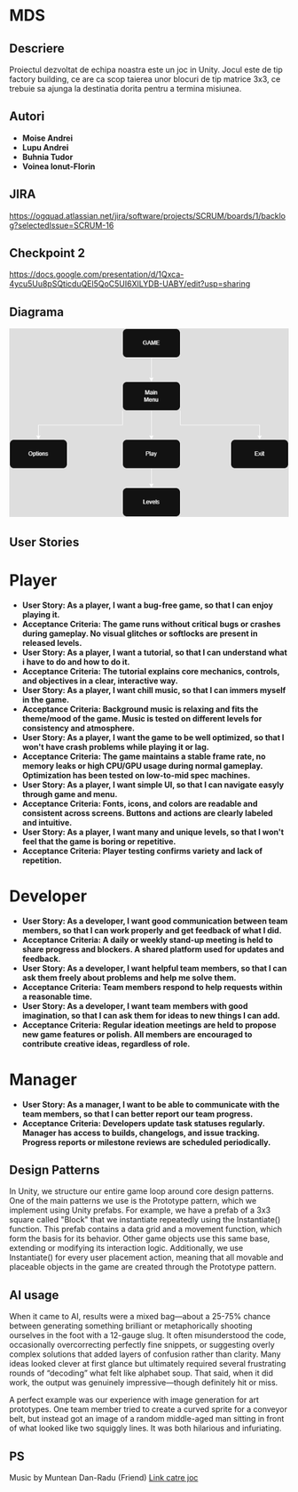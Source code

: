 # MDS

## Descriere
Proiectul dezvoltat de echipa noastra este un joc in Unity. Jocul este de tip factory building, ce are ca scop taierea unor blocuri de tip matrice 3x3, ce trebuie sa ajunga la destinatia dorita pentru a termina misiunea.

## Autori
- **Moise Andrei**
- **Lupu Andrei**
- **Buhnia Tudor**
- **Voinea Ionut-Florin**

## JIRA
https://ogquad.atlassian.net/jira/software/projects/SCRUM/boards/1/backlog?selectedIssue=SCRUM-16

## Checkpoint 2
https://docs.google.com/presentation/d/1Qxca-4ycu5Uu8pSQticduQEl5QoC5UI6XlLYDB-UABY/edit?usp=sharing

## Diagrama
![Screenshot](MDS.drawio.png)

## User Stories
# Player
- **User Story: As a player, I want a bug-free game, so that I can enjoy playing it.**
- **Acceptance Criteria: The game runs without critical bugs or crashes during gameplay. No visual glitches or softlocks are present in released levels.**
- **User Story: As a player, I want a tutorial, so that I can understand what i have to do and how to do it.**
- **Acceptance Criteria: The tutorial explains core mechanics, controls, and objectives in a clear, interactive way.**
- **User Story: As a player, I want chill music, so that I can immers myself in the game.**
- **Acceptance Criteria: Background music is relaxing and fits the theme/mood of the game. Music is tested on different levels for consistency and atmosphere.**
- **User Story: As a player, I want the game to be well optimized, so that I won't have crash problems while playing it or lag.**
- **Acceptance Criteria: The game maintains a stable frame rate, no memory leaks or high CPU/GPU usage during normal gameplay. Optimization has been tested on low-to-mid spec machines.**
- **User Story: As a player, I want simple UI, so that I can navigate easyly through game and menu.**
- **Acceptance Criteria: Fonts, icons, and colors are readable and consistent across screens. Buttons and actions are clearly labeled and intuitive.**
- **User Story: As a player, I want many and unique levels, so that I won't feel that the game is boring or repetitive.**
- **Acceptance Criteria: Player testing confirms variety and lack of repetition.**
# Developer
- **User Story: As a developer, I want good communication between team members, so that I can work properly and get feedback of what I did.**
- **Acceptance Criteria: A daily or weekly stand-up meeting is held to share progress and blockers. A shared platform used for updates and feedback.**
- **User Story: As a developer, I want helpful team members, so that I can ask them freely about problems and help me solve them.**
- **Acceptance Criteria: Team members respond to help requests within a reasonable time.**
- **User Story: As a developer, I want team members with good imagination, so that I can ask them for ideas to new things I can add.**
- **Acceptance Criteria: Regular ideation meetings are held to propose new game features or polish. All members are encouraged to contribute creative ideas, regardless of role.**
# Manager
- **User Story: As a manager, I want to be able to communicate with the team members, so that I can better report our team progress.**
- **Acceptance Criteria: Developers update task statuses regularly. Manager has access to builds, changelogs, and issue tracking. Progress reports or milestone reviews are scheduled periodically.**

## Design Patterns

In Unity, we structure our entire game loop around core design patterns. One of the main patterns we use is the Prototype pattern, which we implement using Unity prefabs. For example, we have a prefab of a 3x3 square called "Block" that we instantiate repeatedly using the Instantiate() function. This prefab contains a data grid and a movement function, which form the basis for its behavior. Other game objects use this same base, extending or modifying its interaction logic. Additionally, we use Instantiate() for every user placement action, meaning that all movable and placeable objects in the game are created through the Prototype pattern.

## AI usage

When it came to AI, results were a mixed bag—about a 25-75% chance between generating something brilliant or metaphorically shooting ourselves in the foot with a 12-gauge slug. It often misunderstood the code, occasionally overcorrecting perfectly fine snippets, or suggesting overly complex solutions that added layers of confusion rather than clarity. Many ideas looked clever at first glance but ultimately required several frustrating rounds of “decoding” what felt like alphabet soup. That said, when it did work, the output was genuinely impressive—though definitely hit or miss.

A perfect example was our experience with image generation for art prototypes. One team member tried to create a curved sprite for a conveyor belt, but instead got an image of a random middle-aged man sitting in front of what looked like two squiggly lines. It was both hilarious and infuriating.

## PS
Music by Muntean Dan-Radu (Friend)
[Link catre joc](https://drive.google.com/file/d/1E1JRSG1uJeyMnVY4HtLCuhhFW3-HjA4y/view?usp=drive_link)
